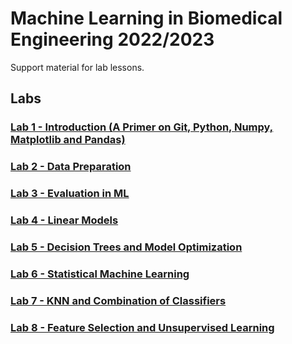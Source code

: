 # Machine Learning in Biomedical Engineering 2022/2023

Support material for lab lessons. 

## Labs
### [Lab 1 - Introduction (A Primer on Git, Python, Numpy, Matplotlib and Pandas)](/Lab%201/Lab%201%20-%20Introduction.ipynb)

### [Lab 2 - Data Preparation](/Lab%202/Lab%202%20-%20Data%20Preparation.ipynb)

### [Lab 3 - Evaluation in ML](/Lab%203/Lab%203%20-%20Evaluation%20in%20ML.ipynb)

### [Lab 4 - Linear Models](/Lab%204/Lab%204%20-%20Linear%20Models.ipynb)

### [Lab 5 - Decision Trees and Model Optimization](/Lab%205/Lab%205%20-%20Decision%20Trees%20and%20Model%20Optimization.ipynb)

### [Lab 6 - Statistical Machine Learning](/Lab%206/Lab%206%20-%20Statistical%20Machine%20Learning.ipynb)

### [Lab 7 - KNN and Combination of Classifiers](/Lab%207/Lab%207%20-%20KNN%20and%20Combination%20of%20Classifiers.ipynb)

### [Lab 8 - Feature Selection and Unsupervised Learning](/Lab%208/Lab%208%20-%20Feature%20Selection%20and%20Unsupervised%20Learning.ipynb)